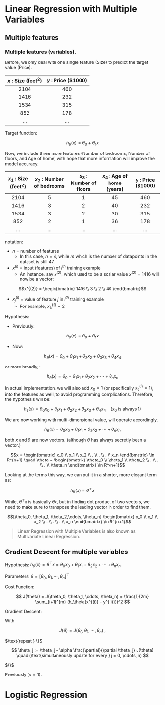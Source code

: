 # Linear Regression with Multiple Variables

## Multiple features

### Multiple features (variables).

Before, we only deal with one single feature (Size) to predict the target value (Price).

| $x$ : Size (feet<sup>2</sup>) | $y$ : Price ($1000) |
| :--: | :---: |
| 2104 | 460 |
| 1416 | 232 |
| 1534 | 315 |
| 852 | 178 |
| ... | ... |

Target function:

$$ h_\theta(x) = \theta_0 + \theta_1 x $$

Now, we include three more features (Number of bedrooms, Number of floors, and Age of home) with hope that more information will improve the model accuracy.

| $x_1$ : Size (feet<sup>2</sup>) | $x_2$ : Number of bedrooms | $x_3$ : Number of floors | $x_4$ : Age of home (years) | $y$ : Price ($1000) |
| :--: | :---: | :---: | :---: | :---: |
| 2104 | 5 | 1 | 45 | 460 |
| 1416 | 3 | 2 | 40 | 232 |
| 1534 | 3 | 2 | 30 | 315 |
| 852 | 2 | 1 | 36 | 178 |
| ... | ... | ... | ... | ... |

notation:

- $n$ = number of features
  - In this case, $n = 4$, while $m$ which is the number of datapoints in the dataset is still 47.
- $x^{(i)}$ = input (features) of $i^{th}$ training example
  - An instance, say $x^{(2)}$, which used to be a scalar value $x^{(2)} = 1416$ will now be a vector:

```math
x^{(2)} = \begin{bmatrix} 1416 \\ 3 \\ 2 \\ 40 \end{bmatrix}
```

- $x_{j}^{(i)}$ = value of feature $j$ in $i^{th}$ training example
  - For example, $x_{3}^{(2)} = 2$

Hypothesis:

- Previously:

$$ h_\theta(x) = \theta_0 + \theta_1 x $$

- Now: 

$$ h_\theta(x) = \theta_0 + \theta_1 x_1 + \theta_2 x_2 + \theta_3 x_3 + \theta_4 x_4 $$

or more broadly,:

$$ h_\theta(x) = \theta_0 + \theta_1 x_1 + \theta_2 x_2 + \cdots + \theta_n x_n $$

In actual implementation, we will also add $x_0 = 1$ (or specifically $x_{0}^{(i)} = 1$), into the features as well, to avoid programming complications. Therefore, the hypothesis will be: 

$$h_\theta(x) = \theta_0 x_0 + \theta_1 x_1 + \theta_2 x_2 + \theta_3 x_3 + \theta_4 x_4 \quad (x_0 \text{ is always } 1)$$

We are now working with multi-dimensional value, will operate accordingly.

$$ h_\theta(x) = \theta_0 x_0 + \theta_1 x_1 + \theta_2 x_2 + \cdots + \theta_n x_n $$

both $x$ and $\theta$ are now vectors. (although $\theta$ has always secretly been a vector.)
 
```math
x = \begin{bmatrix} x_0 \\ x_1 \\ x_2 \\ . \\ . \\ . \\ x_n \end{bmatrix} \in R^{n+1} \quad \theta = \begin{bmatrix} \theta_0 \\ \theta_1 \\ \theta_2 \\ . \\ . \\ . \\ \theta_n \end{bmatrix} \in R^{n+1}
```

Looking at the terms this way, we can put it in a shorter, more elegant term as:

$$ h_\theta(x) = \theta^{\top} x $$

While, $\theta^{\top} x$ is basically $\theta x$, but in finding dot product of two vectors, we need to make sure to transpose the leading vector in order to find them.

```math
[\theta_0, \theta_1, \theta_2,\cdots, \theta_n] \begin{bmatrix} x_0 \\ x_1 \\ x_2 \\ . \\ . \\ . \\ x_n \end{bmatrix} \in R^{n+1}
```

> Linear Regression with Multiple Variables is also known as Multivariate Linear Regression.

## Gradient Descent for multiple variables

Hypothesis: $h_\theta(x) = \theta^{\top} x = \theta_0 x_0 + \theta_1 x_1 + \theta_2 x_2 + \cdots + \theta_n x_n$

Parameters: $\theta = [\theta_0, \theta_1, \cdots, \theta_n]^{\top}$

Cost Function:

$$ J(\theta) = J(\theta_0, \theta_1, \cdots, \theta_n) = \frac{1}{2m} \sum_{i+1}^{m} (h_\theta(x^{(i)} - y^{(i)}))^2 $$

Gradient Descent:

$\text{With}$

$$ J(\theta) = J(\theta_0, \theta_1, \cdots, \theta_n) \text{ ,} $$

$\text{repeat } \\{$

$$ \theta_j := \theta_j - \alpha \frac{\partial}{\partial \theta_j} J(\theta) \quad (\text{simultaneously update for every } j = 0, \cdots, n) $$

$\\}$

Previously ($n = 1$):

# Logistic Regression
